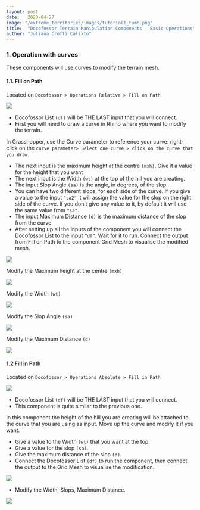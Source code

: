```yaml
---
layout: post
date:   2020-04-27
image: "/extreme_territories/images/tutorial1_tumb.png"
title:  "Docofossor Terrain Manipulation Components - Basic Operations"
author: "Juliana Croffi Calixto"
---
```


### 1. Operation with curves

These components will use curves to modify the terrain mesh.

#### 1.1.	Fill on Path

Located on `Docofossor > Operations Relative > Fill on Path`


![](/extreme_territories/images/basicOperation/COMPONENT_LOCATION_1.jpg?raw=true)


* Docofossor List `(df)` will be THE LAST input that you will connect.
* First you will need to draw a curve in Rhino where you want to modify the terrain.

In Grasshopper, use the Curve parameter to reference your curve: right-click on the `curve parameter> Select one curve > click on the curve that you draw`. 

* The next input is the maximum height at the centre `(mxh)`. Give it a value for the height that you want
* The next input is the Width `(wt)` at the top of the hill you are creating.
* The input Slop Angle `(sa)` is the angle, in degrees, of the slop.
* You can have two different slops, for each side of the curve. If you give a value to the input `"sa2"` it will assign the value for the slop on the right side of the curve. If you don’t give any value to it, by default it will use the same value from `"sa"`.
* The input Maximum Distance `(d)` is the maximum distance of the slop from the curve.
* After setting up all the inputs of the component you will connect the Docofossor List to the input `“df”`. Wait for it to run. Connect the output from Fill on Path to the component Grid Mesh to visualise the modified mesh.


![](/extreme_territories/images/basicOperation/GIF_01.gif?raw=true)

Modify the Maximum height at the centre `(mxh)`

![](/extreme_territories/images/basicOperation/GIF_02.gif?raw=true)

Modify the Width `(wt)`

![](/extreme_territories/images/basicOperation/GIF_03.gif?raw=true)

Modify the Slop Angle `(sa)`

![](/extreme_territories/images/basicOperation/GIF_04.gif?raw=true)

Modify the Maximum Distance `(d)`

![](/extreme_territories/images/basicOperation/GIF_05.gif?raw=true)

#### 1.2 Fill in Path

Located on `Docofossor > Operations Absolute > Fill in Path`

![](/extreme_territories/images/basicOperation/COMPONENT_LOCATION_2.jpg?raw=true)

* Docofossor List `(df)` will be THE LAST input that you will connect.
* This component is quite similar to the previous one. 

In this component the height of the hill you are creating will be attached to the curve that you are using as input. Move up the curve and modify it if you want. 

* Give a value to the Width `(wt)` that you want at the top.
* Give a value for the slop `(sa)`.
* Give the maximum distance of the slop `(d)`.
* Connect the Docofossor List `(df)` to run the component, then connect the output to the Grid Mesh to visualise the modification.

![](/extreme_territories/images/basicOperation/GIF_06.gif?raw=true)

* Modify the Width, Slops, Maximum Distance.

![](/extreme_territories/images/basicOperation/GIF_07.gif?raw=true)
